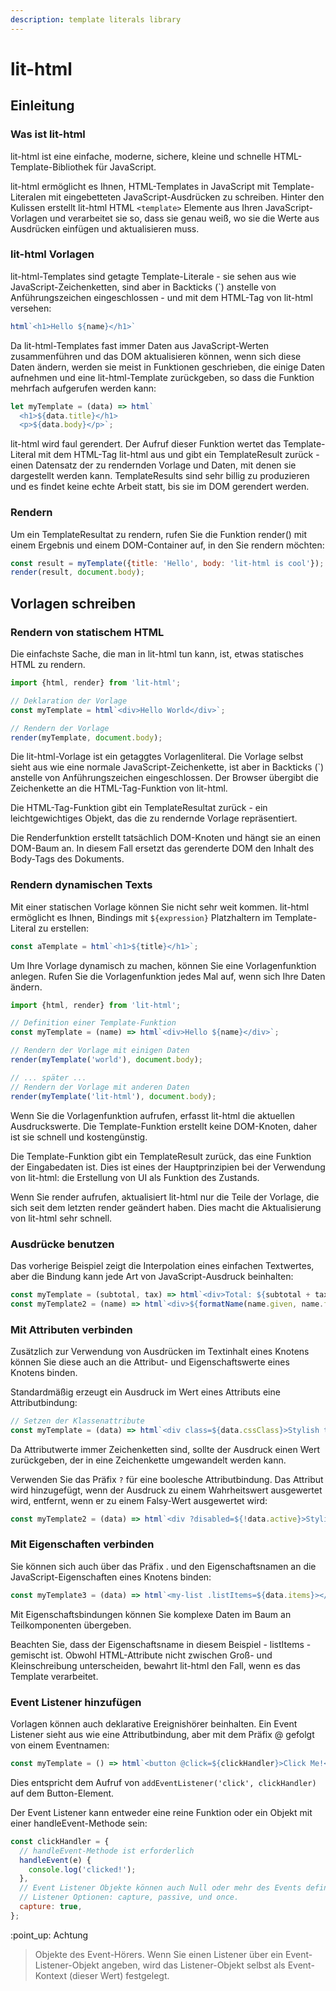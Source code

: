 ```yaml
---
description: template literals library
---
```


# lit-html

## Einleitung

### Was ist lit-html

lit-html ist eine einfache, moderne, sichere, kleine und schnelle HTML-Template-Bibliothek für JavaScript.

lit-html ermöglicht es Ihnen, HTML-Templates in JavaScript mit Template-Literalen mit eingebetteten JavaScript-Ausdrücken zu schreiben. Hinter den Kulissen erstellt lit-html HTML `<template>` Elemente aus Ihren JavaScript-Vorlagen und verarbeitet sie so, dass sie genau weiß, wo sie die Werte aus Ausdrücken einfügen und aktualisieren muss.

### lit-html Vorlagen

lit-html-Templates sind getagte Template-Literale - sie sehen aus wie JavaScript-Zeichenketten, sind aber in Backticks \(\`\) anstelle von Anführungszeichen eingeschlossen - und mit dem HTML-Tag von lit-html versehen:

```javascript
html`<h1>Hello ${name}</h1>`
```

Da lit-html-Templates fast immer Daten aus JavaScript-Werten zusammenführen und das DOM aktualisieren können, wenn sich diese Daten ändern, werden sie meist in Funktionen geschrieben, die einige Daten aufnehmen und eine lit-html-Template zurückgeben, so dass die Funktion mehrfach aufgerufen werden kann:

```javascript
let myTemplate = (data) => html`
  <h1>${data.title}</h1>
  <p>${data.body}</p>`;
```

lit-html wird faul gerendert. Der Aufruf dieser Funktion wertet das Template-Literal mit dem HTML-Tag lit-html aus und gibt ein TemplateResult zurück - einen Datensatz der zu rendernden Vorlage und Daten, mit denen sie dargestellt werden kann. TemplateResults sind sehr billig zu produzieren und es findet keine echte Arbeit statt, bis sie im DOM gerendert werden.

### Rendern

Um ein TemplateResultat zu rendern, rufen Sie die Funktion render\(\) mit einem Ergebnis und einem DOM-Container auf, in den Sie rendern möchten:

```javascript
const result = myTemplate({title: 'Hello', body: 'lit-html is cool'});
render(result, document.body);
```

## Vorlagen schreiben

### Rendern von statischem HTML

Die einfachste Sache, die man in lit-html tun kann, ist, etwas statisches HTML zu rendern.

```javascript
import {html, render} from 'lit-html';

// Deklaration der Vorlage
const myTemplate = html`<div>Hello World</div>`;

// Rendern der Vorlage
render(myTemplate, document.body);
```

Die lit-html-Vorlage ist ein getaggtes Vorlagenliteral. Die Vorlage selbst sieht aus wie eine normale JavaScript-Zeichenkette, ist aber in Backticks \(\`\) anstelle von Anführungszeichen eingeschlossen. Der Browser übergibt die Zeichenkette an die HTML-Tag-Funktion von lit-html.

Die HTML-Tag-Funktion gibt ein TemplateResultat zurück - ein leichtgewichtiges Objekt, das die zu rendernde Vorlage repräsentiert.

Die Renderfunktion erstellt tatsächlich DOM-Knoten und hängt sie an einen DOM-Baum an. In diesem Fall ersetzt das gerenderte DOM den Inhalt des Body-Tags des Dokuments.

### Rendern dynamischen Texts

Mit einer statischen Vorlage können Sie nicht sehr weit kommen. lit-html ermöglicht es Ihnen, Bindings mit `${expression}` Platzhaltern im Template-Literal zu erstellen:

```javascript
const aTemplate = html`<h1>${title}</h1>`;
```

Um Ihre Vorlage dynamisch zu machen, können Sie eine Vorlagenfunktion anlegen. Rufen Sie die Vorlagenfunktion jedes Mal auf, wenn sich Ihre Daten ändern.

```javascript
import {html, render} from 'lit-html';

// Definition einer Template-Funktion
const myTemplate = (name) => html`<div>Hello ${name}</div>`;

// Rendern der Vorlage mit einigen Daten
render(myTemplate('world'), document.body);

// ... später ... 
// Rendern der Vorlage mit anderen Daten
render(myTemplate('lit-html'), document.body);
```

Wenn Sie die Vorlagenfunktion aufrufen, erfasst lit-html die aktuellen Ausdruckswerte. Die Template-Funktion erstellt keine DOM-Knoten, daher ist sie schnell und kostengünstig.

Die Template-Funktion gibt ein TemplateResult zurück, das eine Funktion der Eingabedaten ist. Dies ist eines der Hauptprinzipien bei der Verwendung von lit-html: die Erstellung von UI als Funktion des Zustands.

Wenn Sie render aufrufen, aktualisiert lit-html nur die Teile der Vorlage, die sich seit dem letzten render geändert haben. Dies macht die Aktualisierung von lit-html sehr schnell.

### Ausdrücke benutzen

Das vorherige Beispiel zeigt die Interpolation eines einfachen Textwertes, aber die Bindung kann jede Art von JavaScript-Ausdruck beinhalten:

```javascript
const myTemplate = (subtotal, tax) => html`<div>Total: ${subtotal + tax}</div>`;
const myTemplate2 = (name) => html`<div>${formatName(name.given, name.family, name.title)}</div>`;
```

### Mit Attributen verbinden

Zusätzlich zur Verwendung von Ausdrücken im Textinhalt eines Knotens können Sie diese auch an die Attribut- und Eigenschaftswerte eines Knotens binden.

Standardmäßig erzeugt ein Ausdruck im Wert eines Attributs eine Attributbindung:

```javascript
// Setzen der Klassenattribute
const myTemplate = (data) => html`<div class=${data.cssClass}>Stylish text.</div>`;
```

Da Attributwerte immer Zeichenketten sind, sollte der Ausdruck einen Wert zurückgeben, der in eine Zeichenkette umgewandelt werden kann.

Verwenden Sie das Präfix `?` für eine boolesche Attributbindung. Das Attribut wird hinzugefügt, wenn der Ausdruck zu einem Wahrheitswert ausgewertet wird, entfernt, wenn er zu einem Falsy-Wert ausgewertet wird:

```javascript
const myTemplate2 = (data) => html`<div ?disabled=${!data.active}>Stylish text.</div>`;
```

### Mit Eigenschaften verbinden

Sie können sich auch über das Präfix . und den Eigenschaftsnamen an die JavaScript-Eigenschaften eines Knotens binden:

```javascript
const myTemplate3 = (data) => html`<my-list .listItems=${data.items}></my-list>`;
```

Mit Eigenschaftsbindungen können Sie komplexe Daten im Baum an Teilkomponenten übergeben.

Beachten Sie, dass der Eigenschaftsname in diesem Beispiel - listItems - gemischt ist. Obwohl HTML-Attribute nicht zwischen Groß- und Kleinschreibung unterscheiden, bewahrt lit-html den Fall, wenn es das Template verarbeitet.

### Event Listener hinzufügen

Vorlagen können auch deklarative Ereignishörer beinhalten. Ein Event Listener sieht aus wie eine Attributbindung, aber mit dem Präfix @ gefolgt von einem Eventnamen:

```javascript
const myTemplate = () => html`<button @click=${clickHandler}>Click Me!</button>`;
```

Dies entspricht dem Aufruf von `addEventListener('click', clickHandler)` auf dem Button-Element.

Der Event Listener kann entweder eine reine Funktion oder ein Objekt mit einer handleEvent-Methode sein:

```javascript
const clickHandler = {
  // handleEvent-Methode ist erforderlich
  handleEvent(e) { 
    console.log('clicked!');
  },
  // Event Listener Objekte können auch Null oder mehr des Events definieren.
  // Listener Optionen: capture, passive, und once.
  capture: true,
};
```

:point\_up: Achtung

> Objekte des Event-Hörers. Wenn Sie einen Listener über ein Event-Listener-Objekt angeben, wird das Listener-Objekt selbst als Event-Kontext \(dieser Wert\) festgelegt.

